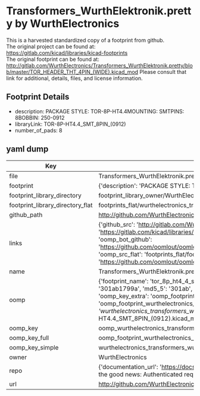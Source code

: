 # Transformers_WurthElektronik.pretty by WurthElectronics  
This is a harvested standardized copy of a footprint from github.  
The original project can be found at:  
https://gitlab.com/kicad/libraries/kicad-footprints  
The original footprint can be found at:
http://gitlab.com/WurthElectronics/Transformers_WurthElektronik.pretty/blob/master/TOR_HEADER_THT_4PIN_(WIDE).kicad_mod
Please consult that link for additional, details, files, and license information.  
## Footprint Details
* description: PACKAGE STYLE: TOR-8P-HT4.4MOUNTING: SMTPINS: 8BOBBIN: 250-0912  
* libraryLink: TOR-8P-HT4.4_SMT_8PIN_(0912)  
* number_of_pads: 8  
## yaml dump  
| Key | Value |  
| --- | --- |  
| file | Transformers_WurthElektronik.pretty/TOR-8P-HT4.4_SMT_8PIN_(0912).kicad_mod |  
| footprint | {'description': 'PACKAGE STYLE: TOR-8P-HT4.4MOUNTING: SMTPINS: 8BOBBIN: 250-0912', 'libraryLink': 'TOR-8P-HT4.4_SMT_8PIN_(0912)', 'number_of_pads': 8} |  
| footprint_library_directory | footprint_library_owner/WurthElectronics_Transformers_WurthElektronik.pretty |  
| footprint_library_directory_flat | footprints_flat/wurthelectronics_transformers_wurthelektronik_tor_8p_ht4_4_smt_8pin_(0912)/working |  
| github_path | http://github.com/WurthElectronics/Transformers_WurthElektronik.pretty/blob/master/TOR-8P-HT4.4_SMT_8PIN_(0912).kicad_mod |  
| links | {'github_src': 'http://gitlab.com/WurthElectronics/Transformers_WurthElektronik.pretty/blob/master/TOR_HEADER_THT_4PIN_(WIDE).kicad_mod', 'github_src_repo': 'https://gitlab.com/kicad/libraries/kicad-footprints', 'oomp_bot': 'footprints/wurthelectronics_transformers_wurthelektronik_tor_8p_ht4_4_smt_8pin_(0912)/working', 'oomp_bot_github': 'https://github.com/oomlout/oomlout_oomp_footprint_bot/tree/main/footprints/wurthelectronics_transformers_wurthelektronik_tor_8p_ht4_4_smt_8pin_(0912)/working', 'oomp_src_flat': 'footprints_flat/footprints_flat/wurthelectronics_transformers_wurthelektronik_tor_8p_ht4_4_smt_8pin_(0912)/working', 'oomp_src_flat_github': 'https://github.com/oomlout/oomlout_oomp_footprint_src/tree/main/footprints_flat/wurthelectronics_transformers_wurthelektronik_tor_8p_ht4_4_smt_8pin_(0912)/working'} |  
| name | Transformers_WurthElektronik.pretty |  
| oomp | {'footprint_name': 'tor_8p_ht4_4_smt_8pin_(0912)', 'library_name': 'transformers_wurthelektronik', 'md5': '301ab1799abf8c6b143cc492a5cb0c6c', 'md5_10': '301ab1799a', 'md5_5': '301ab', 'md5_6': '301ab1', 'oomp_key': 'oomp_wurthelectronics_transformers_wurthelektronik_tor_8p_ht4_4_smt_8pin_(0912)', 'oomp_key_extra': 'oomp_footprint_wurthelectronics_transformers_wurthelektronik_tor_8p_ht4_4_smt_8pin_(0912)', 'oomp_key_full': 'oomp_footprint_wurthelectronics_transformers_wurthelektronik_tor_8p_ht4_4_smt_8pin_(0912)_301ab1', 'oomp_key_simple': 'wurthelectronics_transformers_wurthelektronik_tor_8p_ht4_4_smt_8pin_(0912)', 'original_filename': 'Transformers_WurthElektronik.pretty/TOR-8P-HT4.4_SMT_8PIN_(0912).kicad_mod', 'owner_name': 'wurthelectronics'} |  
| oomp_key | oomp_wurthelectronics_transformers_wurthelektronik_tor_8p_ht4_4_smt_8pin_(0912) |  
| oomp_key_full | oomp_footprint_wurthelectronics_transformers_wurthelektronik_tor_8p_ht4_4_smt_8pin_(0912) |  
| oomp_key_simple | wurthelectronics_transformers_wurthelektronik_tor_8p_ht4_4_smt_8pin_(0912) |  
| owner | WurthElectronics |  
| repo | {'documentation_url': 'https://docs.github.com/rest/overview/resources-in-the-rest-api#rate-limiting', 'message': "API rate limit exceeded for 84.66.173.59. (But here's the good news: Authenticated requests get a higher rate limit. Check out the documentation for more details.)"} |  
| url | http://github.com/WurthElectronics/Transformers_WurthElektronik.pretty |  

